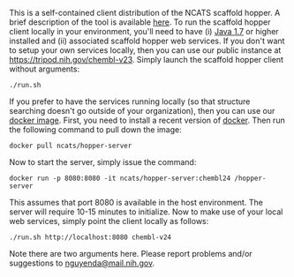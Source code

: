 This is a self-contained client distribution of the NCATS scaffold
hopper. A brief description of the tool is available
[here](https://tripod.nih.gov/?p=483). To run the scaffold hopper
client locally in your environment, you'll need to have (i) [Java
1.7](https://java.com/download/) or higher installed and (ii)
associated scaffold hopper web services. If you don't want to setup
your own services locally, then you can use our public instance at
https://tripod.nih.gov/chembl-v23. Simply launch the scaffold hopper
client without arguments:

```
./run.sh
```

If you prefer to have the services running locally (so that
structure searching doesn't go outside of your organization), then you
can use our [docker
image](https://hub.docker.com/r/ncats/hopper-server/). First, you need
to install a recent version of
[docker](https://www.docker.com/community-edition). Then run the
following command to pull down the image:

```
docker pull ncats/hopper-server
```

Now to start the server, simply issue the command:

```
docker run -p 8080:8080 -it ncats/hopper-server:chembl24 /hopper-server
```

This assumes that port 8080 is available in the host environment. The
server will require 10-15 minutes to initialize. Now to make use of
your local web services, simply point the client locally as follows:

```
./run.sh http://localhost:8080 chembl-v24
```

Note there are two arguments here. Please report problems and/or
suggestions to nguyenda@mail.nih.gov.
